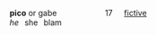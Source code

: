 
⠀⠀⠀⠀⠀⠀⠀⠀**pico** or gabe
⠀⠀⠀⠀⠀⠀⠀⠀17⠀⠀[fictive](https://newgrounds.fandom.com/wiki/Pico)
⠀⠀⠀⠀⠀⠀⠀⠀*he*⠀she⠀blam
